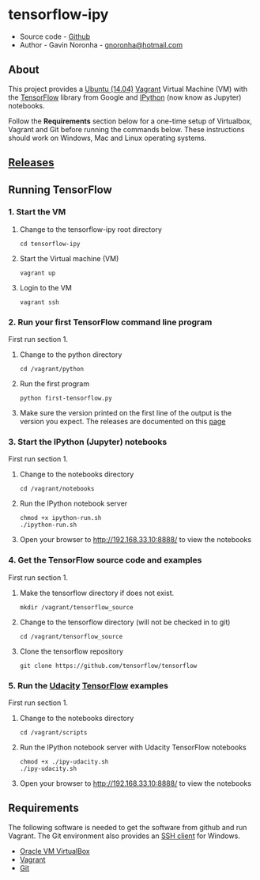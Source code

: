 # tensorflow-ipy

* Source code - [Github][1]
* Author - Gavin Noronha - <gnoronha@hotmail.com>

[1]: https://github.com/gavinln/tensorflow-ipy.git

## About

This project provides a [Ubuntu (14.04)][10] [Vagrant][20] Virtual Machine (VM)
with the [TensorFlow][30] library from Google and [IPython][40]
(now know as Jupyter) notebooks.

[10]: http://releases.ubuntu.com/14.04/
[20]: http://www.vagrantup.com/
[30]: http://tensorflow.org/
[40]: http://jupyter.org/

Follow the **Requirements** section below for a one-time setup of Virtualbox,
Vagrant and Git before running the commands below. These instructions should
work on Windows, Mac and Linux operating systems.

## [Releases](./doc/releases.md)

## Running TensorFlow

### 1. Start the VM

1. Change to the tensorflow-ipy root directory

    ```
    cd tensorflow-ipy
    ```

2. Start the Virtual machine (VM)

    ```
    vagrant up
    ```

3. Login to the VM

    ```
    vagrant ssh
    ```

### 2. Run your first TensorFlow command line program

First run section 1.

1. Change to the python directory

    ```
    cd /vagrant/python
    ```

2. Run the first program

    ```
    python first-tensorflow.py
    ```

3. Make sure the version printed on the first line of the output is the version
   you expect. The releases are documented on this [page][50]

[50]: https://github.com/tensorflow/tensorflow/releases

### 3. Start the IPython (Jupyter) notebooks

First run section 1.

1. Change to the notebooks directory

    ```
    cd /vagrant/notebooks
    ```

2. Run the IPython notebook server

    ```
    chmod +x ipython-run.sh
    ./ipython-run.sh
    ```

3. Open your browser to http://192.168.33.10:8888/ to view the notebooks

### 4. Get the TensorFlow source code and examples

First run section 1.

1. Make the tensorflow directory if does not exist.

    ```
    mkdir /vagrant/tensorflow_source
    ```

2. Change to the tensorflow directory (will not be checked in to git)

    ```
    cd /vagrant/tensorflow_source
    ```

3. Clone the tensorflow repository

    ```
    git clone https://github.com/tensorflow/tensorflow
    ```

### 5. Run the [Udacity][60] [TensorFlow][70] examples

First run section 1.

1. Change to the notebooks directory

    ```
    cd /vagrant/scripts
    ```

2. Run the IPython notebook server with Udacity TensorFlow notebooks

    ```
    chmod +x ./ipy-udacity.sh
    ./ipy-udacity.sh
    ```

3. Open your browser to http://192.168.33.10:8888/ to view the notebooks

[60]: https://www.udacity.com/
[70]: https://www.udacity.com/course/deep-learning--ud730


## Requirements

The following software is needed to get the software from github and run
Vagrant. The Git environment also provides an [SSH client][100] for Windows.

* [Oracle VM VirtualBox][110]
* [Vagrant][120]
* [Git][130]

[100]: http://en.wikipedia.org/wiki/Secure_Shell
[110]: https://www.virtualbox.org/
[120]: http://vagrantup.com/
[130]: http://git-scm.com/
